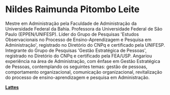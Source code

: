 # Nildes Raimunda Pitombo Leite

Mestre em Administração pela Faculdade de Administração da Universidade Federal da Bahia. Professora da Universidade Federal de São Paulo (EPPEN/UNIFESP). Líder do Grupo de Pesquisas 'Estudos Observacionais no Processo de Ensino-Aprendizagem e Pesquisa em Administração', registrado no Diretório do CNPq e certificado pela UNIFESP. Integrante do Grupo de Pesquisas 'Gestão Estratégica de Pessoas', registrado no Diretório do CNPq e certificado pela FEA/USP. Angariou experiência na área de Administração, com ênfase em Gestão Estratégica de Pessoas, contemplando os seguintes temas: gestão de pessoas, comportamento organizacional, comunicação organizacional, revitalização do processo de ensino-aprendizagem e pesquisa em Administração.

[**Lattes**]()
